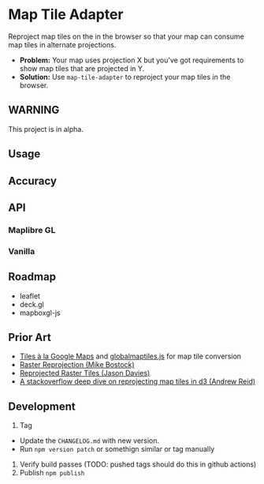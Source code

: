 # Map Tile Adapter
Reproject map tiles on the in the browser so that your map can consume map tiles in alternate projections.
- **Problem:** Your map uses projection X but you've got requirements to show map tiles that are projected in Y.
- **Solution:** Use `map-tile-adapter` to reproject your map tiles in the browser.

## WARNING
This project is in alpha.

## Usage

## Accuracy

## API

### Maplibre GL

### Vanilla

## Roadmap
- leaflet
- deck.gl
- mapboxgl-js

## Prior Art
- [Tiles à la Google Maps](https://www.maptiler.com/google-maps-coordinates-tile-bounds-projection/) and [globalmaptiles.js](https://github.com/datalyze-solutions/globalmaptiles/blob/master/globalmaptiles.js) for map tile conversion
- [Raster Reprojection (Mike Bostock)](https://bl.ocks.org/mbostock/4329423)
- [Reprojected Raster Tiles (Jason Davies)](https://www.jasondavies.com/maps/raster/)
- [A stackoverflow deep dive on reprojecting map tiles in d3 (Andrew Reid)](https://stackoverflow.com/a/56642588)

## Development
1. Tag
  - Update the `CHANGELOG.md` with new version.
  - Run `npm version patch` or somethign similar or tag manually
1. Verify build passes (TODO: pushed tags should do this in github actions)
1. Publish `npm publish`
